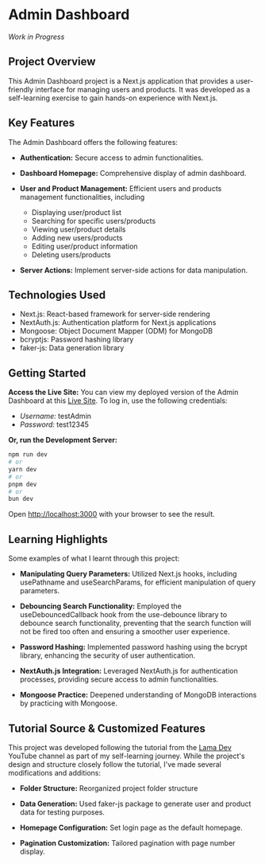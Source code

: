# Admin Dashboard

_Work in Progress_

## Project Overview

This Admin Dashboard project is a Next.js application that provides a user-friendly interface for managing users and products. It was developed as a self-learning exercise to gain hands-on experience with Next.js.

## Key Features

The Admin Dashboard offers the following features:

- **Authentication:** Secure access to admin functionalities.

- **Dashboard Homepage:** Comprehensive display of admin dashboard.

- **User and Product Management:** Efficient users and products management functionalities, including

  - Displaying user/product list
  - Searching for specific users/products
  - Viewing user/product details
  - Adding new users/products
  - Editing user/product information
  - Deleting users/products

- **Server Actions:** Implement server-side actions for data manipulation.

## Technologies Used

- Next.js: React-based framework for server-side rendering
- NextAuth.js: Authentication platform for Next.js applications
- Mongoose: Object Document Mapper (ODM) for MongoDB
- bcryptjs: Password hashing library
- faker-js: Data generation library

## Getting Started

**Access the Live Site:**
You can view my deployed version of the Admin Dashboard at this [Live Site](https://admin-dashboard-nine-lilac.vercel.app/). To log in, use the following credentials:

- _Username:_ testAdmin
- _Password:_ test12345

**Or, run the Development Server:**

```bash
npm run dev
# or
yarn dev
# or
pnpm dev
# or
bun dev
```

Open [http://localhost:3000](http://localhost:3000) with your browser to see the result.

## Learning Highlights

Some examples of what I learnt through this project:

- **Manipulating Query Parameters:** Utilized Next.js hooks, including usePathname and useSearchParams, for efficient manipulation of query parameters.

- **Debouncing Search Functionality:** Employed the useDebouncedCallback hook from the use-debounce library to debounce search functionality, preventing that the search function will not be fired too often and ensuring a smoother user experience.

- **Password Hashing:** Implemented password hashing using the bcrypt library, enhancing the security of user authentication.

- **NextAuth.js Integration:** Leveraged NextAuth.js for authentication processes, providing secure access to admin functionalities.

- **Mongoose Practice:** Deepened understanding of MongoDB interactions by practicing with Mongoose.

## Tutorial Source & Customized Features

This project was developed following the tutorial from the [Lama Dev](https://www.youtube.com/watch?v=cBg6xA5C60s&t=215s&ab_channel=LamaDev) YouTube channel as part of my self-learning journey. While the project's design and structure closely follow the tutorial, I've made several modifications and additions:

- **Folder Structure:** Reorganized project folder structure

- **Data Generation:** Used faker-js package to generate user and product data for testing purposes.

- **Homepage Configuration:** Set login page as the default homepage.

- **Pagination Customization:** Tailored pagination with page number display.
